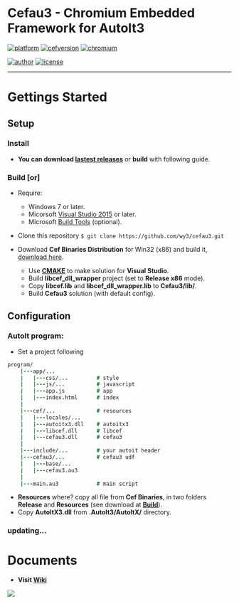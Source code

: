 Cefau3 - Chromium Embedded Framework for AutoIt3
===
[![platform](https://img.shields.io/badge/platform-win32-lightgrey.svg?longCache=true&style=flat-square)]()
[![cefversion](https://img.shields.io/badge/cef-3.3112-blue.svg?longCache=true&style=flat-square)](http://opensource.spotify.com/cefbuilds/index.html)
[![chromium](https://img.shields.io/badge/chromium-60-red.svg?longCache=true&style=flat-square)]()

[![author](https://img.shields.io/badge/author-wuuyi123-orange.svg?longCache=true&style=flat-square)](https://github.com/wy3)
[![license](https://img.shields.io/badge/license-MIT-green.svg?longCache=true&style=flat-square)](https://github.com/wy3/cefau3/blob/master/LICENSE)

-------
# Gettings Started

## Setup

### Install

- **You can download [lastest releases](https://github.com/wy3/cefau3/releases)** or **build** with following guide.

### Build [or]

- Require: 
	- Windows 7 or later.
	- Micorsoft [Visual Studio 2015](https://www.visualstudio.com) or later.
	- Microsoft [Build Tools](https://www.microsoft.com/en-us/download/details.aspx?id=48159) (optional).
	
- Clone this repository `$ git clone https://github.com/wy3/cefau3.git`

- Download **Cef Binaries Distribution** for Win32 (x86) and build it, [download here](http://opensource.spotify.com/cefbuilds/cef_binary_3.3112.1659.gfef43e0_windows32.tar.bz2).
	- Use [**CMAKE**](https://cmake.org/download/) to make solution for **Visual Studio**.
	- Build **libcef_dll_wrapper** project (set to **Release x86** mode).
	- Copy **libcef.lib** and **libcef_dll_wrapper.lib** to **Cefau3/lib/**.
	- Build **Cefau3** solution (with default config).
	
## Configuration

### AutoIt program:
- Set a project following
```j
program/
	|---app/...
	|	|---css/...			# style
	|	|---js/...			# javascript
	|	|---app.js			# app
	|	|---index.html		# index
	|
	|---cef/...				# resources
	|	|---locales/...
	|	|---autoitx3.dll	# autoitx3
	|	|---libcef.dll		# libcef
	|	|---cefau3.dll		# cefau3
	|
	|---include/...			# your autoit header
	|---cefau3/...			# cefau3 udf
	|	|---base/...
	|	|---cefau3.au3
	|
	|---main.au3			# main script
```
- **Resources** where? copy all file from **Cef Binaries**, in two folders **Release** and **Resources** (see download at [**Build**](https://github.com/wy3/cefau3/blob/master/README.md#build-or)).
- Copy **AutoItX3.dll** from **.AutoIt3/AutoItX/** directory.

### updating...

# Documents
- **Visit [Wiki](https://github.com/wy3/cefau3/wiki)**

![](https://github.com/wy3/data/raw/master/cefau3-test.png)
